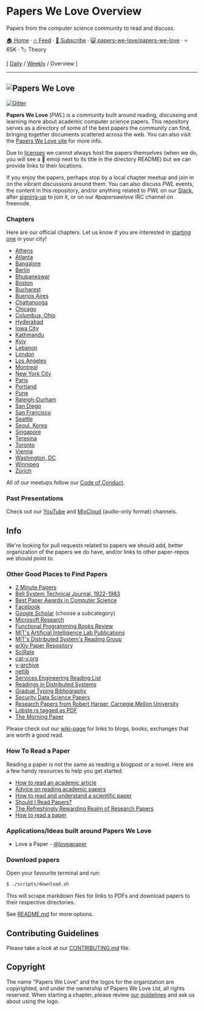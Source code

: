 # Papers We Love Overview

Papers from the computer science community to read and discuss.

[🏠 Home](/README.md) · [🔥 Feed](https://test.trackawesomelist.com/papers-we-love/papers-we-love/feed.xml) · [📮 Subscribe](https://trackawesomelist.us17.list-manage.com/subscribe?u=d2f0117aa829c83a63ec63c2f&id=36a103854c) · [😺 papers-we-love/papers-we-love](https://github.com/papers-we-love/papers-we-love/blob/master/README.md) · ⭐ 65K · 🏷️ Theory

[ [Daily](/content/papers-we-love/papers-we-love/README.md) / [Weekly](/content/papers-we-love/papers-we-love/week/README.md) / Overview ]

---

## ![Papers We Love](http://paperswelove.org/images/logo-top.svg)

[![Gitter](https://badges.gitter.im/papers-we-love/community.svg)](https://gitter.im/papers-we-love/community?utm_source=badge\&utm_medium=badge\&utm_campaign=pr-badge)

**Papers We Love** (*PWL*) is a community built around reading, discussing and learning more about academic computer science papers. This repository serves as a directory of some of the best papers the community can find, bringing together documents scattered across the web. You can also visit the [Papers We Love site](http://paperswelove.org/) for more info.

Due to [licenses](https://github.com/papers-we-love/papers-we-love/blob/master/.github/CONTRIBUTING.md#respect-content-licenses) we cannot always host the papers themselves (when we do, you will see a :scroll: emoji next to its title in the directory README) but we can provide links to their locations.

If you enjoy the papers, perhaps stop by a local chapter meetup and join in on the vibrant discussions around them. You can also discuss *PWL* events, the content in this repository, and/or anything related to *PWL* on our [Slack](https://paperswelove.slack.com/messages/general/), after [signing-up](http://papersweloveslack.herokuapp.com/) to join it, or on our *#paperswelove* IRC channel on freenode.

### Chapters

Here are our official chapters. Let us know if you are interested in [starting one](https://github.com/papers-we-love/organizers) in your city!

*   [Athens](https://www.meetup.com/Papers-We-Love-Athens)
*   [Atlanta](https://www.meetup.com/Papers-We-Love-Atlanta)
*   [Bangalore](http://www.meetup.com/Papers-we-love-Bangalore/)
*   [Berlin](http://www.meetup.com/Papers-We-Love-Berlin/)
*   [Bhubaneswar](https://www.facebook.com/groups/pwlbbsr/)
*   [Boston](http://www.meetup.com/Papers-We-Love-Boston-Cambridge/)
*   [Bucharest](http://www.meetup.com/papers-we-love-bucharest/)
*   [Buenos Aires](https://paperswelove.org/buenos-aires/)
*   [Chattanooga](http://www.meetup.com/Papers-We-Love-Chattanooga/)
*   [Chicago](http://www.meetup.com/papers-we-love-chicago/)
*   [Columbus, Ohio](http://www.meetup.com/Papers-We-Love-Columbus/)
*   [Hyderabad](http://www.meetup.com/papers-we-love-hyderabad/)
*   [Iowa City](https://www.meetup.com/techcorridorio)
*   [Kathmandu](https://www.facebook.com/groups/PapersWeLoveKathmandu/)
*   [Kyiv](https://www.facebook.com/groups/PapersWeLoveKyiv)
*   [Lebanon](http://www.paperswelovelb.club)
*   [London](http://www.meetup.com/papers-we-love-london)
*   [Los Angeles](http://www.meetup.com/papers-we-love-la)
*   [Montreal](http://www.meetup.com/Papers-We-Love-Montreal/)
*   [New York City](http://www.meetup.com/papers-we-love/)
*   [Paris](http://www.meetup.com/Papers-We-Love-Paris/)
*   [Portland](https://www.meetup.com/papers-we-love-pdx/)
*   [Pune](http://www.meetup.com/Doo-Things)
*   [Raleigh-Durham](https://www.meetup.com/Papers-We-Love-Raleigh-Durham/)
*   [San Diego](http://www.meetup.com/Papers-We-Love-San-Diego/)
*   [San Francisco](http://www.meetup.com/papers-we-love-too/)
*   [Seattle](http://www.meetup.com/Papers-We-Love-Seattle/)
*   [Seoul, Korea](http://www.meetup.com/seoul-tech-society)
*   [Singapore](https://www.facebook.com/groups/paperswelovesg/)
*   [Teresina](https://www.meetup.com/pt-BR/Papers-We-Love-Teresina/)
*   [Toronto](http://www.meetup.com/Papers-We-Love-Toronto/)
*   [Vienna](http://www.meetup.com/Papers-We-Love-Vienna/)
*   [Washington, DC](http://www.meetup.com/Papers-We-Love-DC-NoVA/)
*   [Winnipeg](http://pwlwpg.ca/)
*   [Zürich](https://www.meetup.com/Papers-we-love-Zurich/)

All of our meetups follow our [Code of Conduct](https://github.com/papers-we-love/papers-we-love/blob/master/README.md/CODE_OF_CONDUCT.md).

### Past Presentations

Check out our [YouTube](https://www.youtube.com/user/PapersWeLove) and [MixCloud](https://www.mixcloud.com/paperswelove/) (audio-only format) channels.

## Info

We're looking for pull requests related to papers we should add, better organization of the papers we do have, and/or links to other paper-repos we should point to.

### Other Good Places to Find Papers

*   [2 Minute Papers](https://www.youtube.com/user/keeroyz)
*   [Bell System Technical Journal, 1922-1983](https://www.bell-labs.com/our-research/technical-journal/)
*   [Best Paper Awards in Computer Science](http://jeffhuang.com/best_paper_awards.html)
*   [Facebook](https://research.fb.com/publications/)
*   [Google Scholar](http://scholar.google.com/citations?view_op=top_venues\&hl=en\&vq=eng) (choose a subcategory)
*   [Microsoft Research](http://research.microsoft.com/apps/catalog/default.aspx?t=publications)
*   [Functional Programming Books Review](http://alexott.net/en/fp/books/)
*   [MIT's Artificial Intelligence Lab Publications](http://dspace.mit.edu/handle/1721.1/39813)
*   [MIT's Distributed System's Reading Group](http://dsrg.pdos.csail.mit.edu/)
*   [arXiv Paper Repository](http://arxiv.org/)
*   [SciRate](https://scirate.com/)
*   [cat-v.org](http://doc.cat-v.org/)
*   [y-archive](http://yarchive.net/comp/index.html)
*   [netlib](http://www.netlib.org/)
*   [Services Engineering Reading List](https://github.com/mmcgrana/services-engineering)
*   [Readings in Distributed Systems](http://christophermeiklejohn.com/distributed/systems/2013/07/12/readings-in-distributed-systems.html)
*   [Gradual Typing Bibliography](http://samth.github.io/gradual-typing-bib/)
*   [Security Data Science Papers](http://www.covert.io/the-definitive-security-datascience-and-machinelearning-guide/)
*   [Research Papers from Robert Harper, Carnegie Mellon University](https://www.cs.cmu.edu/\~rwh/papers/index.html)
*   [Lobste.rs tagged as PDF](https://lobste.rs/t/pdf)
*   [The Morning Paper](http://blog.acolyer.org/)

Please check out our [wiki-page](https://github.com/papers-we-love/papers-we-love/wiki/Other-Good-Sources-of-Reading-Material) for links to blogs, books, exchanges that are worth a good read.

### How To Read a Paper

Reading a paper is not the same as reading a blogpost or a novel. Here are a few handy resources to help you get started.

*   [How to read an academic article](http://organizationsandmarkets.com/2010/08/31/how-to-read-an-academic-article/)
*   [Advice on reading academic papers](https://userpages.umbc.edu/\~akmassey/posts/2012-02-15-advice-on-reading-academic-papers.html)
*   [How to read and understand a scientific paper](http://violentmetaphors.com/2013/08/25/how-to-read-and-understand-a-scientific-paper-2/)
*   [Should I Read Papers?](http://michaelrbernste.in/2014/10/21/should-i-read-papers.html)
*   [The Refreshingly Rewarding Realm of Research Papers](https://www.youtube.com/watch?v=8eRx5Wo3xYA)
*   [How to read a paper](http://ccr.sigcomm.org/online/files/p83-keshavA.pdf)

### Applications/Ideas built around Papers We Love

*   Love a Paper - [@loveapaper](https://twitter.com/loveapaper)

### Download papers

Open your favourite terminal and run:

```bash
$ ./scripts/download.sh
```

This will scrape markdown files for links to PDFs and download papers to their respective directories.

See [README.md](https://github.com/papers-we-love/papers-we-love/blob/master/README.md/./scripts/README.md) for more options.

## Contributing Guidelines

Please take a look at our [CONTRIBUTING.md](https://github.com/papers-we-love/papers-we-love/blob/master/.github/CONTRIBUTING.md) file.

## Copyright

The name "Papers We Love" and the logos for the organization are copyrighted, and under the ownership of Papers We Love Ltd, all rights reserved. When starting a chapter, please review [our guidelines](https://github.com/papers-we-love/papers-we-love/wiki/Creating-a-PWL-chapter) and ask us about using the logo.

